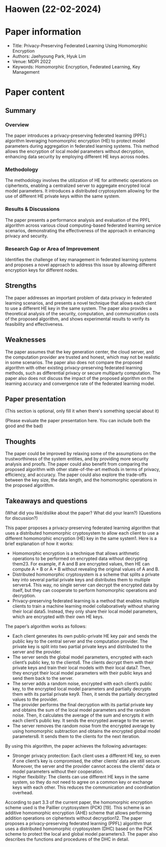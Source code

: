 # Haowen (22-02-2024)

# Paper information

- Title: Privacy-Preserving Federated Learning Using Homomorphic Encryption
- Authors: Jaehyoung Park, Hyuk Lim
- Venue: MDPI 2022
- Keywords: Homomorphic Encryption, Federated Learning, Key Management

# Paper content
## Summary
### Overview
The paper introduces a privacy-preserving federated learning (PPFL) algorithm leveraging homomorphic encryption (HE) to protect model parameters during aggregation in federated learning systems. This method allows the encryption of local model parameters without decryption, enhancing data security by employing different HE keys across nodes.

### Methodology
The methodology involves the utilization of HE for arithmetic operations on ciphertexts, enabling a centralized server to aggregate encrypted local model parameters. It introduces a distributed cryptosystem allowing for the use of different HE private keys within the same system.

### Results & Discussions
The paper presents a performance analysis and evaluation of the PPFL algorithm across various cloud computing-based federated learning service scenarios, demonstrating the effectiveness of the approach in enhancing privacy and security.

### Research Gap or Area of Improvement
Identifies the challenge of key management in federated learning systems and proposes a novel approach to address this issue by allowing different encryption keys for different nodes.

## Strengths
 The paper addresses an important problem of data privacy in federated learning scenarios, and presents a novel technique that allows each client to use a different HE key in the same system. The paper also provides a theoretical analysis of the security, computation, and communication costs of the proposed algorithm, and shows experimental results to verify its feasibility and effectiveness.

## Weaknesses
The paper assumes that the key generation center, the cloud server, and the computation provider are trusted and honest, which may not be realistic in some scenarios. The paper also does not compare the proposed algorithm with other existing privacy-preserving federated learning methods, such as differential privacy or secure multiparty computation. The paper also does not discuss the impact of the proposed algorithm on the learning accuracy and convergence rate of the federated learning model.


## Paper presentation

(This section is optional, only fill it when there's something special about it)

(Please evaluate the paper presentation here. You can include both the good and the bad)

## Thoughts
The paper could be improved by relaxing some of the assumptions on the trustworthiness of the system entities, and by providing more security analysis and proofs. The paper could also benefit from comparing the proposed algorithm with other state-of-the-art methods in terms of privacy, efficiency, and accuracy. The paper could also explore the trade-offs between the key size, the data length, and the homomorphic operations in the proposed algorithm.

## Takeaways and questions
(What did you like/dislike about the paper? What did your learn?)
(Questions for discussion?)

This paper proposes a privacy-preserving federated learning algorithm that uses a distributed homomorphic cryptosystem to allow each client to use a different homomorphic encryption (HE) key in the same system1. Here is a brief explanation of how it works:
- Homomorphic encryption is a technique that allows arithmetic operations to be performed on encrypted data without decrypting them23. For example, if A and B are encrypted values, then HE can compute A + B or A * B without revealing the original values of A and B.
- Distributed homomorphic cryptosystem is a scheme that splits a private key into several partial private keys and distributes them to multiple servers4. This way, no single server can decrypt the encrypted data by itself, but they can cooperate to perform homomorphic operations and decryption.
- Privacy-preserving federated learning is a method that enables multiple clients to train a machine learning model collaboratively without sharing their local data5. Instead, they only share their local model parameters, which are encrypted with their own HE keys.

The paper’s algorithm works as follows:
- Each client generates its own public-private HE key pair and sends the public key to the central server and the computation provider. The private key is split into two partial private keys and distributed to the server and the provider.
- The server sends the global model parameters, encrypted with each client’s public key, to the clients6. The clients decrypt them with their private keys and train their local models with their local data7. Then, they encrypt their local model parameters with their public keys and send them back to the server.
- The server adds a random noise, encrypted with each client’s public key, to the encrypted local model parameters and partially decrypts them with its partial private key9. Then, it sends the partially decrypted values to the provider.
- The provider performs the final decryption with its partial private key and obtains the sum of the local model parameters and the random noise. Then, it calculates the average of the sum and encrypts it with each client’s public key. It sends the encrypted average to the server.
- The server removes the random noise from the encrypted average by using homomorphic subtraction and obtains the encrypted global model parameters8. It sends them to the clients for the next iteration.

By using this algorithm, the paper achieves the following advantages:
- Stronger privacy protection: Each client uses a different HE key, so even if one client’s key is compromised, the other clients’ data are still secure. Moreover, the server and the provider cannot access the clients’ data or model parameters without their cooperation.
- Higher flexibility: The clients can use different HE keys in the same system, so they do not need to agree on a common key or exchange keys with each other. This reduces the communication and coordination overhead.


According to part 3.3 of the current paper, the homomorphic encryption scheme used is the Paillier cryptosystem (PCK) [19]. This scheme is an additive homomorphic encryption (AHE) scheme that allows performing addition operations on ciphertexts without decryption12. The paper proposes a privacy-preserving federated learning (PPFL) algorithm that uses a distributed homomorphic cryptosystem (DHC) based on the PCK scheme to protect the local and global model parameters3. The paper also describes the functions and procedures of the DHC in detail.
